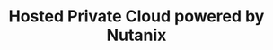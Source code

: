 ---
title: 'Hosted Private Cloud powered by Nutanix'
slug: nutanix
excerpt: 'Découvrez comment utiliser votre cluster Nutanix'
sections: "Premiers pas, Réseau et sécurité, Utilisation avancée, Sauvegerde & réplicaton, Diagnostic"
order: 03
---